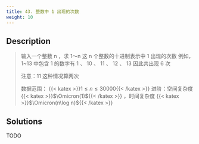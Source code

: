 ```yaml
---
title: 43. 整数中 1 出现的次数
weight: 10
---
```

## Description

> 输入一个整数 n ，求 1～n 这 n 个整数的十进制表示中 1 出现的次数
> 例如， 1~13 中包含 1 的数字有 1 、 10 、 11 、 12 、 13 因此共出现 6 次
> 
> 注意：11 这种情况算两次
> 
> 数据范围： {{< katex >}}$1 \le n \le 30000${{< /katex >}}
> 进阶：空间复杂度 {{< katex >}}$\Omicron(1)${{< /katex >}}  ，时间复杂度 {{< katex >}}$\Omicron(n\log n)${{< /katex >}} 


## Solutions

TODO
